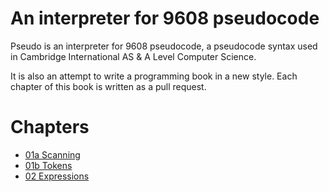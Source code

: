 # An interpreter for 9608 pseudocode

Pseudo is an interpreter for 9608 pseudocode, a pseudocode syntax used in Cambridge International AS & A Level Computer Science.

It is also an attempt to write a programming book in a new style. Each chapter of this book is written as a pull request.

# Chapters

- [01a Scanning](https://github.com/nyjc-computing/pseudo/pull/1)
- [01b Tokens](https://github.com/nyjc-computing/pseudo/pull/2)
- [02 Expressions](https://github.com/nyjc-computing/pseudo/pull/3)